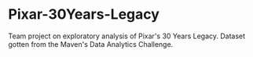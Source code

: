# Pixar-30Years-Legacy
Team project on exploratory analysis of Pixar's 30 Years Legacy. Dataset gotten from the Maven's Data Analytics Challenge.
